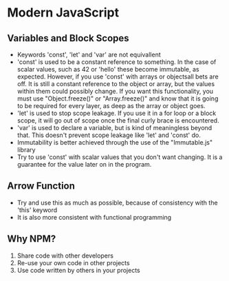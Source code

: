 # Modern JavaScript

## Variables and Block Scopes
* Keywords 'const', 'let' and 'var' are not equivallent
* 'const' is used to be a constant reference to something. In the case of scalar values, such as 42 or 'hello' these become immutable, as expected. However, if you use 'const' with arrays or objectsall bets are off. It is still a constant reference to the object or array, but the values within them could possibly change. If you want this functionality, you must use "Object.freeze()" or "Array.freeze()" and know that it is going to be required for every layer, as deep as the array or object goes.
* 'let' is used to stop scope leakage. If you use it in a for loop or a block scope, it will go out of scope once the final curly brace is encountered.
* 'var' is used to declare a variable, but is kind of meaningless beyond that. This doesn't prevent scope leakage like 'let' and 'const' do.
* Immutability is better achieved through the use of the "Immutable.js" library
* Try to use 'const' with scalar values that you don't want changing. It is a guarantee for the value later on in the program.

## Arrow Function
* Try and use this as much as possible, because of consistency with the 'this' keyword
* It is also more consistent with functional programming

## Why NPM?
1. Share code with other developers
2. Re-use your own code in other projects
3. Use code written by others in your projects

